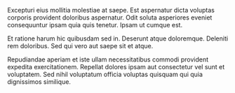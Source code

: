 Excepturi eius mollitia molestiae at saepe. Est aspernatur dicta voluptas corporis provident doloribus aspernatur. Odit soluta asperiores eveniet consequuntur ipsam quia quis tenetur. Ipsam ut cumque est.
 Et ratione harum hic quibusdam sed in. Deserunt atque doloremque. Deleniti rem doloribus. Sed qui vero aut saepe sit et atque.
 Repudiandae aperiam et iste ullam necessitatibus commodi provident expedita exercitationem. Repellat dolores ipsam aut consectetur vel sunt et voluptatem. Sed nihil voluptatum officia voluptas quisquam qui quia dignissimos similique.